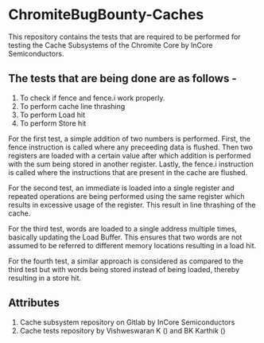 # ChromiteBugBounty-Caches

This repository contains the tests that are required to be performed for testing the Cache Subsystems of the Chromite Core by InCore Semiconductors.

## The tests that are being done are as follows - 

1. To check if fence and fence.i work properly.
2. To perform cache line thrashing
3. To perform Load hit
4. To perform Store hit

For the first test, a simple addition of two numbers is performed. First, the fence instruction is called where any preceeding data is flushed. Then two registers are loaded with a certain value after which addition is performed with the sum being stored in another register. Lastly, the fence.i instruction is called where the instructions that are present in the cache are flushed.

For the second test, an immediate is loaded into a single register and repeated operations are being performed using the same register which results in excessive usage of the register. This result in line thrashing of the cache.

For the third test, words are loaded to a single address multiple times, basically updating the Load Buffer. This ensures that two words are not assumed to be referred to different memory locations resulting in a load hit.

For the fourth test, a similar approach is considered as compared to the third test but with words being stored instead of being loaded, thereby resulting in a store hit.

## Attributes

1. Cache subsystem repository on Gitlab by InCore Semiconductors
2. Cache tests repository by Vishweswaran K () and BK Karthik ()
